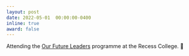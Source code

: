 ```yaml
---
layout: post
date: 2022-05-01  00:00:00-0400
inline: true
award: false
---
```


Attending the [Our Future Leaders](https://recesscollege.org/programmes/our-future-leaders-living-lab/) programme at the Recess College. :school: